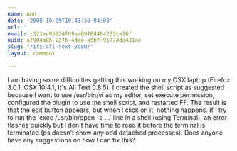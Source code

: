 ```yaml
---
name: Ann
date: '2008-10-09T10:43:50-04:00'
url: ''
email: c323ea95024f89aa09f6d484233ca16f
uuid: af904a8b-227b-4dae-a5bf-9177dde431ae
slug: "/its-all-text-v080/"
layout: comment

---
```


I am having some difficulties getting this working on my OSX laptop (Firefox 3.0.1, OSX 10.4.1, It's All Text 0.8.5).  I created the shell script as suggested because I want to use /usr/bin/vi as my editor, set execute permission, configured the plugin to use the shell script, and restarted FF.  The result is that the edit button appears, but when I click on it, nothing happens.  If I try to run the 'exec /usr/bin/open -a ...' line in a shell (using Terminal), an error flashes quickly but I don't have time to read it before the terminal is terminated (ps doesn't show any odd detached processes).  Does anyone have any suggestions on how I can fix this?
